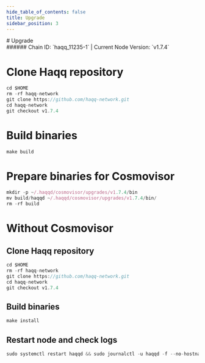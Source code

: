 ```yaml
---
hide_table_of_contents: false
title: Upgrade
sidebar_position: 3
---
```


<div class="h1-with-icon icon-haqq">
# Upgrade
</div>
###### Chain ID: `haqq_11235-1` | Current Node Version: `v1.7.4`


# Clone Haqq repository
```js
cd $HOME
rm -rf haqq-network
git clone https://github.com/haqq-network.git
cd haqq-network
git checkout v1.7.4
 ```

# Build binaries
```js
make build
 ```

# Prepare binaries for Cosmovisor
```js
mkdir -p ~/.haqqd/cosmovisor/upgrades/v1.7.4/bin
mv build/haqqd ~/.haqqd/cosmovisor/upgrades/v1.7.4/bin/
rm -rf build
```

# Without Cosmovisor
## Clone Haqq repository
```js
cd $HOME
rm -rf haqq-network
git clone https://github.com/haqq-network.git
cd haqq-network
git checkout v1.7.4
 ```

## Build binaries
```js
make install
 ```

## Restart node and check logs
```js
sudo systemctl restart haqqd && sudo journalctl -u haqqd -f --no-hostname -o cat
```